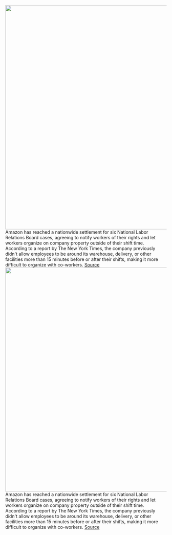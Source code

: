 <img src='https://cdn.vox-cdn.com/thumbor/Cs7pfWHy6GUZ0ZSsCYE7xVi4h18=/0x0:2040x1360/1200x800/filters:focal(857x517:1183x843)/cdn.vox-cdn.com/uploads/chorus_image/image/70311447/acastro_181114_1777_amazon_hq2_0004.0.jpg' width='700px' /><br/>
Amazon has reached a nationwide settlement for six National Labor Relations Board cases, agreeing to notify workers of their rights and let workers organize on company property outside of their shift time. According to a report by The New York Times, the company previously didn't allow employees to be around its warehouse, delivery, or other facilities more than 15 minutes before or after their shifts, making it more difficult to organize with co-workers.
<a href='https://www.theverge.com/2021/12/23/22851842/amazon-union-settlement-nlrb-email-electronic-post-rights'> Source <a/><img src='https://cdn.vox-cdn.com/thumbor/Cs7pfWHy6GUZ0ZSsCYE7xVi4h18=/0x0:2040x1360/1200x800/filters:focal(857x517:1183x843)/cdn.vox-cdn.com/uploads/chorus_image/image/70311447/acastro_181114_1777_amazon_hq2_0004.0.jpg' width='700px' /><br/>
Amazon has reached a nationwide settlement for six National Labor Relations Board cases, agreeing to notify workers of their rights and let workers organize on company property outside of their shift time. According to a report by The New York Times, the company previously didn't allow employees to be around its warehouse, delivery, or other facilities more than 15 minutes before or after their shifts, making it more difficult to organize with co-workers.
<a href='https://www.theverge.com/2021/12/23/22851842/amazon-union-settlement-nlrb-email-electronic-post-rights'> Source <a/>